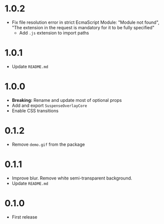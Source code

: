 # 1.0.2

- Fix file resolution error in strict EcmaScript Module: "Module not found", "The extension in the request is mandatory for it to be fully specified"
  - Add `.js` extension to import paths

# 1.0.1

- Update `README.md`

# 1.0.0

- **Breaking:** Rename and update most of optional props
- Add and export `SuspenseOverlayCore`
- Enable CSS transitions

# 0.1.2

- Remove `demo.gif` from the package

# 0.1.1

- Improve blur. Remove white semi-transparent background.
- Update `README.md`

# 0.1.0

- First release
